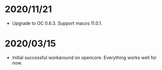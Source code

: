 # 2020/11/21
* Upgrade to OC 0.6.3. Support macos 11.0.1.

# 2020/03/15
* Initial successful workaround on opencore. Everything works well for now.
